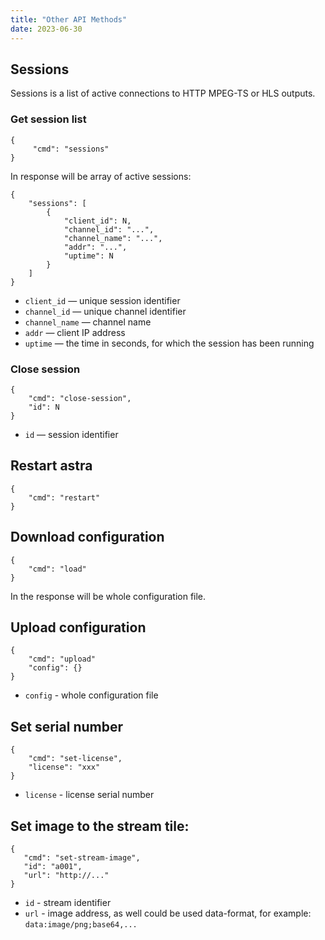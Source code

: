 ```yaml
---
title: "Other API Methods"
date: 2023-06-30
---
```


## Sessions

Sessions is a list of active connections to HTTP MPEG-TS or HLS outputs.

### Get session list

```
{
     "cmd": "sessions"
}
```

In response will be array of active sessions:

```
{
    "sessions": [
        {
            "client_id": N,
            "channel_id": "...",
            "channel_name": "...",
            "addr": "...",
            "uptime": N
        }
    ]
}
```

- `client_id` — unique session identifier
- `channel_id` — unique channel identifier
- `channel_name` — channel name
- `addr` — client IP address
- `uptime` — the time in seconds, for which the session has been running

### Close session

```
{
    "cmd": "close-session",
    "id": N
}
```

- `id` — session identifier

## Restart astra

```
{
    "cmd": "restart"
}
```

## Download configuration

```
{
    "cmd": "load"
}
```

In the response will be whole configuration file.

## Upload configuration

```
{
    "cmd": "upload"
    "config": {}
}
```

- `config` - whole configuration file

## Set serial number

```
{
    "cmd": "set-license",
    "license": "xxx"
}
```

- `license` - license serial number

## Set image to the stream tile:

```
{
   "cmd": "set-stream-image",
   "id": "a001",
   "url": "http://..."
}
```

- `id` - stream identifier
- `url` - image address, as well could be used data-format, for example: `data:image/png;base64,...`

